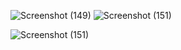 ![Screenshot (149)](https://github.com/user-attachments/assets/e2aba46b-ee58-42f0-842c-88c4937c8da1)
![Screenshot (151)](https://github.com/user-attachments/assets/9f4e4e34-76b5-45db-b41a-b8216329d1d3)

![Screenshot (151)](https://github.com/user-attachments/assets/cf3bf0a6-bf2a-4496-b7df-77253680480c)
